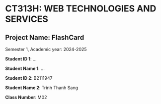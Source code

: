 # CT313H: WEB TECHNOLOGIES AND SERVICES

## Project Name: FlashCard

Semester 1, Academic year: 2024-2025

**Student ID 1**: ...

**Student Name 1**: ...

**Student ID 2**: B2111947

**Student Name 2**: Trinh Thanh Sang

**Class Number**: M02

